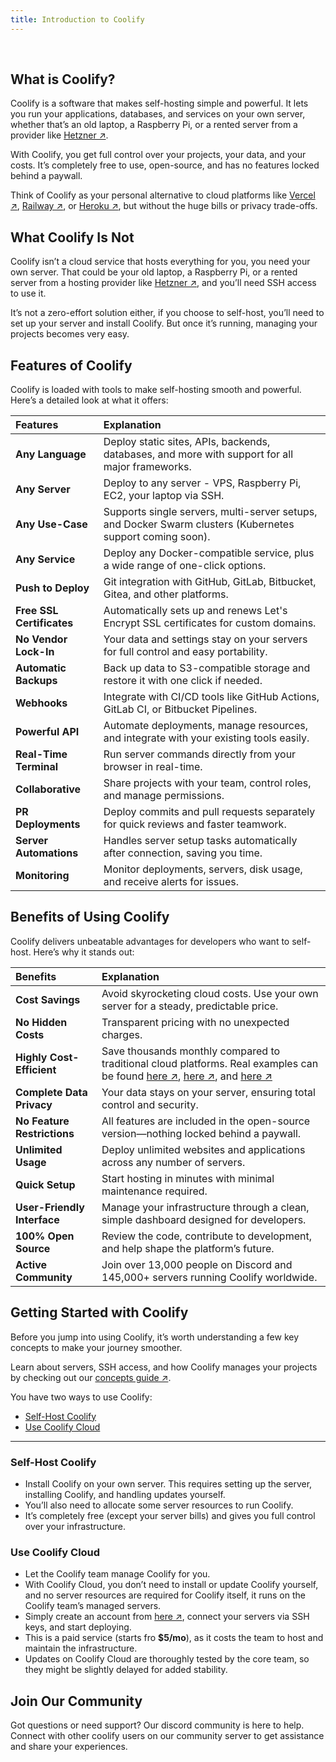 ```yaml
---
title: Introduction to Coolify
---
```


<ZoomableImage src="/docs/images/get-started/introduction-banner.webp" />

<br />

## What is Coolify?
Coolify is a software that makes self-hosting simple and powerful. It lets you run your applications, databases, and services on your own server, whether that’s an old laptop, a Raspberry Pi, or a rented server from a provider like [Hetzner ↗](https://coolify.io/hetzner). 

With Coolify, you get full control over your projects, your data, and your costs. It’s completely free to use, open-source, and has no features locked behind a paywall. 

Think of Coolify as your personal alternative to cloud platforms like [Vercel ↗](https://vercel.com?utm_source=coolify.io), [Railway ↗](https://railway.com/?utm_source=coolify.io), or [Heroku ↗](https://www.heroku.com/?utm_source=coolify.io), but without the huge bills or privacy trade-offs.


## What Coolify Is Not
Coolify isn’t a cloud service that hosts everything for you, you need your own server. That could be your old laptop, a Raspberry Pi, or a rented server from a hosting provider like [Hetzner ↗](https://coolify.io/hetzner), and you’ll need SSH access to use it. 

It’s not a zero-effort solution either, if you choose to self-host, you’ll need to set up your server and install Coolify. But once it’s running, managing your projects becomes very easy.


## Features of Coolify
Coolify is loaded with tools to make self-hosting smooth and powerful. Here’s a detailed look at what it offers:

| Features                  | Explanation                                                                                              |
|:--------------------------|:---------------------------------------------------------------------------------------------------------|
| **Any Language**          | Deploy static sites, APIs, backends, databases, and more with support for all major frameworks.          |
| **Any Server**            | Deploy to any server - VPS, Raspberry Pi, EC2, your laptop via SSH.                                      |
| **Any Use-Case**          | Supports single servers, multi-server setups, and Docker Swarm clusters (Kubernetes support coming soon).|
| **Any Service**           | Deploy any Docker-compatible service, plus a wide range of one-click options.                            |
| **Push to Deploy**        | Git integration with GitHub, GitLab, Bitbucket, Gitea, and other platforms.                              |
| **Free SSL Certificates**  | Automatically sets up and renews Let's Encrypt SSL certificates for custom domains.                       |
| **No Vendor Lock-In**     | Your data and settings stay on your servers for full control and easy portability.                       |
| **Automatic Backups**     | Back up data to S3-compatible storage and restore it with one click if needed.                           |
| **Webhooks**              | Integrate with CI/CD tools like GitHub Actions, GitLab CI, or Bitbucket Pipelines.                       |
| **Powerful API**          | Automate deployments, manage resources, and integrate with your existing tools easily.                   | 
| **Real-Time Terminal**    | Run server commands directly from your browser in real-time.                                             |
| **Collaborative**         | Share projects with your team, control roles, and manage permissions.                                    |
| **PR Deployments**        | Deploy commits and pull requests separately for quick reviews and faster teamwork.                       |
| **Server Automations**    | Handles server setup tasks automatically after connection, saving you time.                              |
| **Monitoring**            | Monitor deployments, servers, disk usage, and receive alerts for issues.                                 |


## Benefits of Using Coolify
Coolify delivers unbeatable advantages for developers who want to self-host. Here’s why it stands out:

| Benefits                     | Explanation                                                                                                    |
|:--------------------------- |:-------------------------------------------------------------------------------------------------------------- |
| **Cost Savings**            | Avoid skyrocketing cloud costs. Use your own server for a steady, predictable price.                           |
| **No Hidden Costs**         | Transparent pricing with no unexpected charges.                                                                |
| **Highly Cost-Efficient**    | Save thousands monthly compared to traditional cloud platforms. Real examples can be found [here ↗](https://twitter.com/heyandras/status/1742078215986860460), [here ↗](https://twitter.com/heyandras/status/1752209429276086688), and [here ↗](https://twitter.com/heyandras/status/1724510876256944244)           |
| **Complete Data Privacy**   | Your data stays on your server, ensuring total control and security.                                           |
| **No Feature Restrictions** | All features are included in the open-source version—nothing locked behind a paywall.                          |
| **Unlimited Usage**         | Deploy unlimited websites and applications across any number of servers.                                       |
| **Quick Setup**             | Start hosting in minutes with minimal maintenance required.                                                    |
| **User-Friendly Interface** | Manage your infrastructure through a clean, simple dashboard designed for developers.                          |
| **100% Open Source**        | Review the code, contribute to development, and help shape the platform’s future.                              |
| **Active Community**        | Join over 13,000 people on Discord and 145,000+ servers running Coolify worldwide.                             |


## Getting Started with Coolify
Before you jump into using Coolify, it’s worth understanding a few key concepts to make your journey smoother. 

Learn about servers, SSH access, and how Coolify manages your projects by checking out our [concepts guide ↗](/get-started/concepts).

You have two ways to use Coolify:
- [Self-Host Coolify](#self-host-coolify)
- [Use Coolify Cloud](#use-coolify-cloud)

---

### Self-Host Coolify
  - Install Coolify on your own server. This requires setting up the server, installing Coolify, and handling updates yourself. 
  - You’ll also need to allocate some server resources to run Coolify. 
  - It’s completely free (except your server bills) and gives you full control over your infrastructure.


### Use Coolify Cloud
  - Let the Coolify team manage Coolify for you. 
  - With Coolify Cloud, you don’t need to install or update Coolify yourself, and no server resources are required for Coolify itself, it runs on the Coolify team’s managed servers. 
  - Simply create an account from [here ↗](https://app.coolify.io/register), connect your servers via SSH keys, and start deploying. 
  - This is a paid service (starts fro **$5/mo**), as it costs the team to host and maintain the infrastructure. 
  - Updates on Coolify Cloud are thoroughly tested by the core team, so they might be slightly delayed for added stability.


## Join Our Community
Got questions or need support? Our discord community is here to help. 
Connect with other coolify users on our community server to get assistance and share your experiences.
